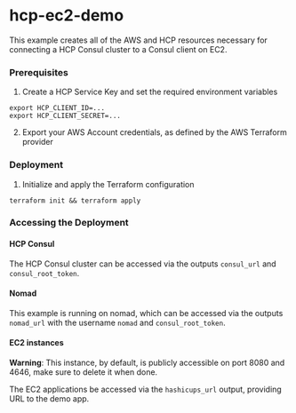 # hcp-ec2-demo

This example creates all of the AWS and HCP resources necessary for connecting a
HCP Consul cluster to a Consul client on EC2.

### Prerequisites

1. Create a HCP Service Key and set the required environment variables

```
export HCP_CLIENT_ID=...
export HCP_CLIENT_SECRET=...
```

2. Export your AWS Account credentials, as defined by the AWS Terraform provider

### Deployment

1. Initialize and apply the Terraform configuration

```
terraform init && terraform apply
```

### Accessing the Deployment

#### HCP Consul

The HCP Consul cluster can be accessed via the outputs `consul_url` and
`consul_root_token`.

#### Nomad 

This example is running on nomad, which can be accessed via the outputs `nomad_url` with the username `nomad` and `consul_root_token`.

#### EC2 instances

**Warning**: This instance, by default, is publicly accessible on port 8080 and 4646,
make sure to delete it when done.

The EC2 applications be accessed via the `hashicups_url` output, providing URL to the demo app.
